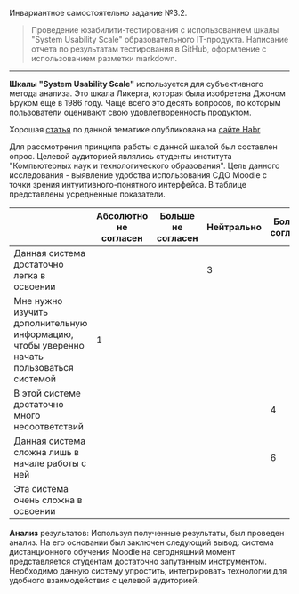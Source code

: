 Инвариантное самостоятельно задание №3.2.
> Проведение юзабилити-тестирования с использованием шкалы "System Usability Scale" образовательного IT-продукта. Написание отчета по результатам тестирования в GitHub, оформление с использованием разметки markdown.

***


**Шкалы "System Usability Scale"** используется для субъективного метода анализа. Это шкала Ликерта, которая была изобретена Джоном Бруком еще в 1986 году. Чаще всего это десять вопросов, по которым пользователи оценивают свою удовлетворенность продуктом.

Хорошая [статья](https://habr.com/ru/sandbox/38589/) по данной тематике опубликована на [сайте Habr](https://habr.com/ru/sandbox/38589/)

Для рассмотрения принципа работы с данной шкалой был составлен опрос. Целевой аудиторией являлись студенты института "Компьютерных наук и технологического образования". 
Цель данного исследования - выявление удобства использования СДО Moodle с точки зрения интуитивного-понятного интерфейса. 
В таблице представлены усредненные показатели.



|                |Абсолютно не согласен                         |Больше не согласен                         |  Нейтрально                         |Больше согласен                         |Абсолютно согласен                         |
|----------------------------------------|---------------|----------------|--------------|---------------|---------------|
|Данная система достаточно легка в освоении|||3|||
|Мне нужно изучить дополнительную информацию, чтобы уверенно начать пользоваться системой|1|||||
|В этой системе достаточно много несоответствий||||4||
|Данная система сложна лишь в начале работы с ней||||6||
|Эта система очень сложна в освоении|||||2|


**Анализ** результатов: 
Используя полученные результаты, был проведен анализ. На его основании был заключен следующий вывод: система дистанционного обучения Moodle на сегодняшний момент представляется студентам достаточно запутанным инструментом. Необходимо данную систему упростить, интегрировать технологии для удобного взаимодействия с целевой аудиторией.

